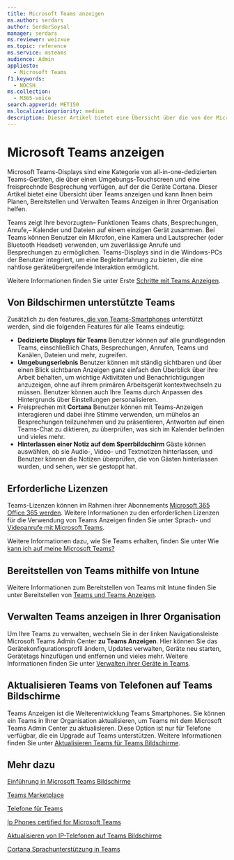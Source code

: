 ```yaml
---
title: Microsoft Teams anzeigen
ms.author: serdars
author: SerdarSoysal
manager: serdars
ms.reviewer: weizxue
ms.topic: reference
ms.service: msteams
audience: Admin
appliesto:
  - Microsoft Teams
f1.keywords:
  - NOCSH
ms.collection:
  - M365-voice
search.appverid: MET150
ms.localizationpriority: medium
description: Dieser Artikel bietet eine Übersicht über die von der Microsoft Teams unterstützten Features.
---
```


# <a name="microsoft-teams-displays"></a>Microsoft Teams anzeigen

Microsoft Teams-Displays sind eine Kategorie von all-in-one-dedizierten Teams-Geräten, die über einen Umgebungs-Touchscreen und eine freisprechnde Besprechung verfügen, auf der die Geräte Cortana. Dieser Artikel bietet eine Übersicht über Teams anzeigen und kann Ihnen beim Planen, Bereitstellen und Verwalten Teams Anzeigen in Ihrer Organisation helfen.

Teams zeigt Ihre bevorzugten&ndash; Funktionen Teams chats, Besprechungen, Anrufe,&ndash; Kalender und Dateien auf einem einzigen Gerät zusammen. Bei Teams können Benutzer ein Mikrofon, eine Kamera und Lautsprecher (oder Bluetooth Headset) verwenden, um zuverlässige Anrufe und Besprechungen zu ermöglichen. Teams-Displays sind in die Windows-PCs der Benutzer integriert, um eine Begleiterfahrung zu bieten, die eine nahtlose geräteübergreifende Interaktion ermöglicht.

Weitere Informationen finden Sie unter Erste [Schritte mit Teams Anzeigen](https://support.microsoft.com/office/get-started-with-teams-displays-ff299825-7f13-4528-96c2-1d3437e6d4e6).

## <a name="features-supported-by-teams-displays"></a>Von Bildschirmen unterstützte Teams

Zusätzlich zu den features[, die von Teams-Smartphones](phones-for-teams.md#features-supported-by-teams-phones) unterstützt werden, sind die folgenden Features für alle Teams eindeutig:

- **Dedizierte Displays für Teams** Benutzer können auf alle grundlegenden Teams, einschließlich Chats, Besprechungen, Anrufen, Teams und Kanälen, Dateien und mehr, zugreifen.
- **Umgebungserlebnis** Benutzer können mit ständig sichtbaren und über einen Blick sichtbaren Anzeigen ganz einfach den Überblick über ihre Arbeit behalten, um wichtige Aktivitäten und Benachrichtigungen anzuzeigen, ohne auf ihrem primären Arbeitsgerät kontextwechseln zu müssen. Benutzer können auch Ihre Teams durch Anpassen des Hintergrunds über Einstellungen personalisieren.
- Freisprechen mit **Cortana** Benutzer können mit Teams-Anzeigen interagieren und dabei ihre Stimme verwenden, um mühelos an Besprechungen teilzunehmen und zu präsentieren, Antworten auf einen Teams-Chat zu diktieren, zu überprüfen, was sich im Kalender befinden und vieles mehr.
- **Hinterlassen einer Notiz auf dem Sperrbildschirm** Gäste können auswählen, ob sie Audio-, Video- und Textnotizen hinterlassen, und Benutzer können die Notizen überprüfen, die von Gästen hinterlassen wurden, und sehen, wer sie gestoppt hat.  

## <a name="required-licenses"></a>Erforderliche Lizenzen

Teams-Lizenzen können im Rahmen ihrer Abonnements [Microsoft 365 Office 365 werden](/office365/servicedescriptions/teams-service-description). Weitere Informationen zu den erforderlichen Lizenzen für die Verwendung von Teams Anzeigen finden Sie unter Sprach- und [Videoanrufe mit Microsoft Teams](https://products.office.com/microsoft-teams/voice-calling).

Weitere Informationen dazu, wie Sie Teams erhalten, finden Sie unter Wie [kann ich auf meine Microsoft Teams?](https://support.office.com/article/fc7f1634-abd3-4f26-a597-9df16e4ca65b)

## <a name="deploy-teams-displays-using-intune"></a>Bereitstellen von Teams mithilfe von Intune

Weitere Informationen zum Bereitstellen von Teams mit Intune finden Sie unter Bereitstellen von [Teams und Teams Anzeigen](phones-displays-deploy.md).

## <a name="manage-teams-displays-in-your-organization"></a>Verwalten Teams anzeigen in Ihrer Organisation

Um Ihre Teams zu verwalten, wechseln Sie in der linken Navigationsleiste Microsoft Teams Admin Center **zu Teams Anzeigen**. Hier können Sie das Gerätekonfigurationsprofil ändern, Updates verwalten, Geräte neu starten, Gerätetags hinzufügen und entfernen und vieles mehr. Weitere Informationen finden Sie unter [Verwalten ihrer Geräte in Teams](device-management.md).

## <a name="upgrade-teams-phones-to-teams-displays"></a>Aktualisieren Teams von Telefonen auf Teams Bildschirme

Teams Anzeigen ist die Weiterentwicklung Teams Smartphones. Sie können ein Teams in Ihrer Organisation aktualisieren, um Teams mit dem Microsoft Teams Admin Center zu aktualisieren. Diese Option ist nur für Telefone verfügbar, die ein Upgrade auf Teams unterstützen. Weitere Informationen finden Sie unter [Aktualisieren Teams für Teams Bildschirme](upgrade-phones-to-displays.md).

## <a name="see-also"></a>Mehr dazu

[Einführung in Microsoft Teams Bildschirme](https://techcommunity.microsoft.com/t5/microsoft-teams-blog/introducing-microsoft-teams-displays/ba-p/1505437)

[Teams Marketplace](https://office.com/teamsdevices)

[Telefone für Teams](phones-for-teams.md)

[Ip Phones certified for Microsoft Teams](teams-ip-phones.md)

[Aktualisieren von IP-Telefonen auf Teams Bildschirme](upgrade-phones-to-displays.md)

[Cortana Sprachunterstützung in Teams](../cortana-in-teams.md)